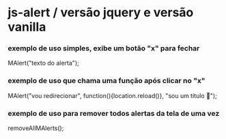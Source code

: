 # js-alert / versão jquery e versão vanilla
### exemplo de uso simples, exibe um botão "x" para fechar
MAlert("texto do alerta");
### exemplo de uso que chama uma função após clicar no "x"
MAlert("vou redirecionar", function(){location.reload()}, "sou um titulo 👑");
### exemplo de uso para remover todos alertas da tela de uma vez
removeAllMAlerts();

